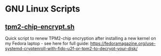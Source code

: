 # GNU Linux Scripts

## [tpm2-chip-encrypt.sh](tpm2-chip-encrypt.sh)

Quick script to renew TPM2-chip encryption after installing a new kernel on my Fedora laptop - see here for full guide: https://fedoramagazine.org/use-systemd-cryptenroll-with-fido-u2f-or-tpm2-to-decrypt-your-disk/